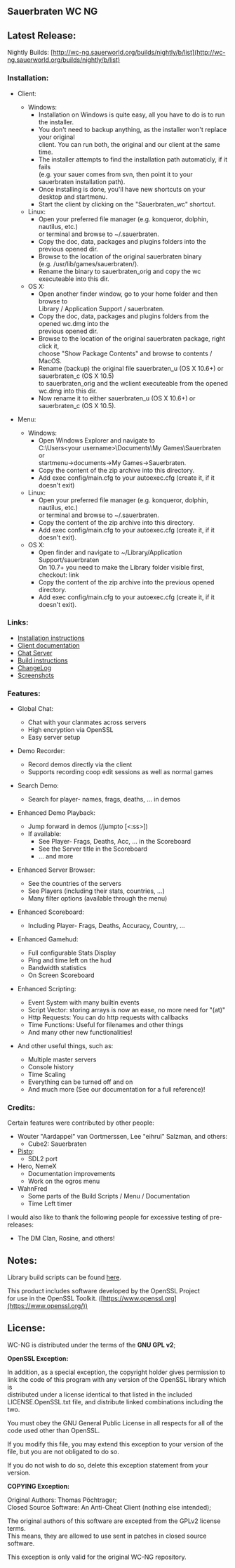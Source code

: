 ## Sauerbraten WC NG ##

## Latest Release: ##

Nightly Builds: [http://wc-ng.sauerworld.org/builds/nightly/b/list](http://wc-ng.sauerworld.org/builds/nightly/b/list)

### Installation: ###

* Client:
    * Windows:
        * Installation on Windows is quite easy, all you have to do is to run the installer.  
        * You don't need to backup anything, as the installer won't replace your original  
          client. You can run both, the original and our client at the same time.  
        * The installer attempts to find the installation path automaticly, if it fails  
          (e.g. your sauer comes from svn, then point it to your sauerbraten installation path).  
        * Once installing is done, you'll have new shortcuts on your desktop and startmenu.  
        * Start the client by clicking on the "Sauerbraten_wc" shortcut.
    * Linux:
        * Open your preferred file manager (e.g. konqueror, dolphin, nautilus, etc.)  
          or terminal and browse to ~/.sauerbraten.  
        * Copy the doc, data, packages and plugins folders into the previous opened dir.  
        * Browse to the location of the original sauerbraten binary  
          (e.g. /usr/lib/games/sauerbraten/).  
        * Rename the binary to sauerbraten_orig and copy the wc executeable into this dir.  
    * OS X:
        * Open another finder window, go to your home folder and then browse to  
          Library / Application Support / sauerbraten.  
        * Copy the doc, data, packages and plugins folders from the opened wc.dmg into the  
          previous opened dir.  
        * Browse to the location of the original sauerbraten package, right click it,  
          choose "Show Package Contents" and browse to contents / MacOS.  
        * Rename (backup) the original file sauerbraten_u (OS X 10.6+) or sauerbraten_c (OS X 10.5)  
          to sauerbraten_orig and the wclient executeable from the opened wc.dmg into this dir.  
        * Now rename it to either sauerbraten_u (OS X 10.6+) or sauerbraten_c (OS X 10.5).  

* Menu:

    * Windows:
        * Open Windows Explorer and navigate to  
          C:\Users\<your username>\Documents\My Games\Sauerbraten or  
          startmenu->documents->My Games->Sauerbraten.  
        * Copy the content of the zip archive into this directory.  
        * Add exec config/main.cfg to your autoexec.cfg (create it, if it doesn't exit)
    * Linux:
        * Open your preferred file manager (e.g. konqueror, dolphin, nautilus, etc.)  
          or terminal and browse to ~/.sauerbraten.
        * Copy the content of the zip archive into this directory.  
        * Add exec config/main.cfg to your autoexec.cfg (create it, if it doesn't exit).
    * OS X:
        * Open finder and navigate to ~/Library/Application Support/sauerbraten  
          On 10.7+ you need to make the Library folder visible first, checkout: link  
        * Copy the content of the zip archive into the previous opened directory.  
        * Add exec config/main.cfg to your autoexec.cfg (create it, if it doesn't exit).

### Links: ###

* [Installation instructions](http://wc-ng.sauerworld.org/builds/nightly/readme/#installation)
* [Client documentation](http://wc-ng.sauerworld.org/builds/nightly/readme)
* [Chat Server](https://github.com/tpoechtrager/wc-ng/blob/master/CHATSERVER.md)
* [Build instructions](https://github.com/tpoechtrager/wc-ng/blob/master/BUILD_INSTRUCTIONS.md)
* [ChangeLog](https://github.com/tpoechtrager/wc-ng/blob/master/ChangeLog)
* [Screenshots](http://wc-ng.sauerworld.org/builds/nightly/screens)

### Features: ###

* Global Chat:
    * Chat with your clanmates across servers
    * High encryption via OpenSSL
    * Easy server setup


* Demo Recorder:
    * Record demos directly via the client
    * Supports recording coop edit sessions as well as normal games

* Search Demo:
    * Search for player- names, frags, deaths, ... in demos


* Enhanced Demo Playback:
    * Jump forward in demos (/jumpto <mm>[<:ss>])
    * If available:
         * See Player- Frags, Deaths, Acc, ... in the Scoreboard
         * See the Server title in the Scoreboard
         * ... and more


* Enhanced Server Browser:
    * See the countries of the servers
    * See Players (including their stats, countries, ...)
    * Many filter options (available through the menu)


* Enhanced Scoreboard:
    * Including Player- Frags, Deaths, Accuracy, Country, ...


* Enhanced Gamehud:
    * Full configurable Stats Display
    * Ping and time left on the hud
    * Bandwidth statistics
    * On Screen Scoreboard


* Enhanced Scripting:
    * Event System with many builtin events
    * Script Vector: storing arrays is now an ease, no more need for "(at)"
    * Http Requests: You can do http requests with callbacks
    * Time Functions: Useful for filenames and other things
    * And many other new functionalities!


* And other useful things, such as:
    * Multiple master servers
    * Console history
    * Time Scaling
    * Everything can be turned off and on
    * And much more (See our documentation for a full reference)!


### Credits: ###

Certain features were contributed by other people:

* Wouter "Aardappel" van Oortmerssen, Lee "eihrul" Salzman, and others:
    * Cube2: Sauerbraten
* [Pisto](http://github.com/pisto):
    * SDL2 port
* Hero, NemeX
    * Documentation improvements
    * Work on the ogros menu
* WahnFred
    * Some parts of the Build Scripts / Menu / Documentation
    * Time Left timer

I would also like to thank the following people for excessive testing
of pre-releases:

  * The DM Clan, Rosine, and others!

## Notes: ##

Library build scripts can be found [here](http://todo).

This product includes software developed by the OpenSSL Project  
for use in the OpenSSL Toolkit. ([https://www.openssl.org](https://www.openssl.org/))

## License: ##

WC-NG is distributed under the terms of the **GNU GPL v2**;

**OpenSSL Exception:**

In addition, as a special exception, the copyright holder gives permission to  
link the code of this program with any version of the OpenSSL library which is  
distributed under a license identical to that listed in the included  
LICENSE.OpenSSL.txt file, and distribute linked combinations including the two.  

You must obey the GNU General Public License in all respects for all of the  
code used other than OpenSSL.  

If you modify this file, you may extend this exception to your version of the  
file, but you are not obligated to do so.  

If you do not wish to do so, delete this exception statement from your version.

**COPYING Exception:**

Original Authors: Thomas Pöchtrager;  
Closed Source Software: An Anti-Cheat Client (nothing else intended);  

The original authors of this software are excepted from the GPLv2 license terms.  
This means, they are allowed to use sent in patches in closed source software.  

This exception is only valid for the original WC-NG repository.
